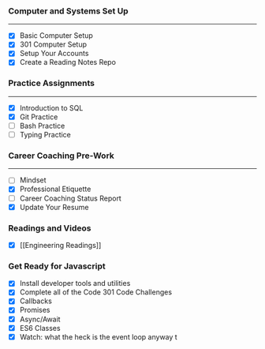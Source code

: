 ### Computer and Systems Set Up
___
- [x] Basic Computer Setup
- [x] 301 Computer Setup
- [x] Setup Your Accounts
- [x] Create a Reading Notes Repo

### Practice Assignments
___
- [x] Introduction to SQL
- [x] Git Practice
- [ ] Bash Practice
- [ ] Typing Practice

### Career Coaching Pre-Work
--- 
- [ ] Mindset
- [x] Professional Etiquette
- [ ] Career Coaching Status Report
- [x] Update Your Resume

### Readings and Videos

- [x] [[Engineering Readings]]

### Get Ready for Javascript
- [x]  Install developer  tools and utilities
- [x] Complete all of the Code 301 Code Challenges
- [x] Callbacks
- [x] Promises
- [x] Async/Await
- [x] ES6 Classes
- [x] Watch: what the heck is the event loop anyway
t 
